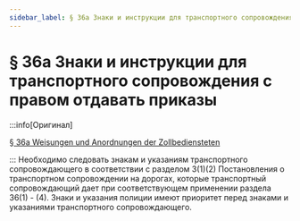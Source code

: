 ```yaml
---
sidebar_label: § 36a Знаки и инструкции для транспортного сопровождения с правом отдавать приказы
---
```


# § 36a Знаки и инструкции для транспортного сопровождения с правом отдавать приказы

:::info[Оригинал]

[§ 36a Weisungen und Anordnungen der Zollbediensteten](https://www.gesetze-im-internet.de/stvo_2013/__36a.html)

:::
Необходимо следовать знакам и указаниям транспортного сопровождающего в соответствии с разделом
3(1)(2) Постановления о транспортном сопровождении на дорогах, которые транспортный
сопровождающий дает при соответствующем применении раздела 36(1) - (4). Знаки и указания полиции
имеют приоритет перед знаками и указаниями транспортного сопровождающего.

